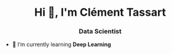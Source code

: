 <h1 align="center">Hi 👋, I'm Clément Tassart</h1>
<h3 align="center">Data Scientist</h3>

- 🌱 I’m currently learning **Deep Learning**

